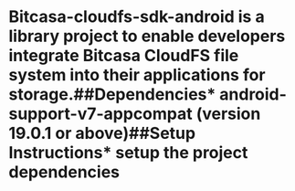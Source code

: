 # Bitcasa-cloudfs-sdk-android is a library project to enable developers integrate Bitcasa CloudFS file system into their applications for storage.##Dependencies* android-support-v7-appcompat (version 19.0.1 or above)##Setup Instructions* setup the project dependencies